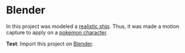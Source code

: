 # Blender

In this project was modeled a [realistic ship](https://lapix.ufsc.br/ensino/computacao-grafica/computacao-graficapaginas-de-suporte-e-tutoriais/computacao-graficamodelagem-do-navio-carl-hoepcke/). Thus, it was made a motion capture to apply on a [pokemon character](https://lapix.ufsc.br/ensino/computacao-grafica/computacao-graficapaginas-de-suporte-e-tutoriais/trabalho-de-animacao-com-modelos-hierarquicos-mocap-e-game-enginejogo-de-pokemon-em-unity-ou-unreal/).

**Test**: Import this project on [Blender](https://www.blender.org/).
